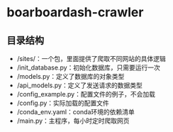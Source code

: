 # boarboardash-crawler

## 目录结构

- /sites/：一个包，里面提供了爬取不同网站的具体逻辑
- /init_database.py：初始化数据库，只需要运行一次
- /models.py：定义了数据库的对象类型
- /api_models.py：定义了发送请求的数据类型
- /config_example.py：配置文件的例子，不会加载
- /config.py：实际加载的配置文件
- /conda_env.yaml：conda环境的依赖清单
- /main.py：主程序，每小时定时爬取网页